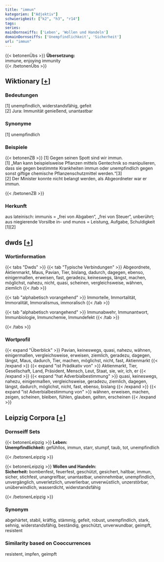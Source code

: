 ```yaml
---
title: "immun"
kategorien: ["Adjektiv"]
schwierigkeit: ["k2", "h3", "r14"]
tags:
series:
mainDornseiffs: ['Leben', 'Wollen und Handeln']
domainDornseiffs: ['Unempfindlichkeit', 'Sicherheit']
url: "immun"
---
```


{{< betonenÜbs >}}
**Übersetzung:**  
immune, enjoying immunity  
{{< /betonenÜbs >}}

## Wiktionary [[+](https://de.wiktionary.org/wiki/immun)]

### Bedeutungen
[1] unempfindlich, widerstandsfähig, gefeit  
[2] Jura: Immunität genießend, unantastbar  

### Synonyme
[1] unempfindlich  

### Beispiele
{{< betonenZB >}}
[1] Gegen seinen Spott sind wir immun.  
[1] „Man kann beispielsweise Pflanzen mittels Gentechnik so manipulieren, dass sie gegen bestimmte Krankheiten immun oder unempfindlich gegen sonst giftige chemische Pflanzenschutzmittel werden.“[3]  
[2] Der Minister konnte nicht belangt werden, als Abgeordneter war er immun.  

{{< /betonenZB >}}
### Herkunft
aus lateinisch: immunis = „frei von Abgaben“, „frei von Steuer“, unberührt; aus niegierende Vorsilbe in- und munos = Leistung, Aufgabe, Schuldigkeit [1][2]  



## dwds [[+](https://www.dwds.de/wb/immun)]

### Wortinformation
{{< tabs "Dwds" >}}
{{< tab "Typische Verbindungen" >}}
Abgeordnete, Aktienmarkt, Maus, Pavian, Tier, bislang, dadurch, dagegen, ebenso, einigermaßen, erweisen, fast, geradezu, keineswegs, längst, machen, möglichst, nahezu, nicht, quasi, scheinen, vergleichsweise, wähnen, ziemlich
{{< /tab >}}

{{< tab "alphabetisch vorangehend" >}}
Immortelle, Immortalität, Immoralität, Immoralismus, immoralisch
{{< /tab >}}

{{< tab "alphabetisch vorangehend" >}}
Immunabwehr, Immunantwort, Immunbiologie, Immunchemie, Immundefekt
{{< /tab >}}

{{< /tabs >}}

### Wortprofil
{{< expand "Überblick" >}} Pavian, keineswegs, quasi, nahezu, wähnen, einigermaßen, vergleichsweise, erweisen, ziemlich, geradezu, dagegen, längst, Maus, dadurch, Tier, machen, möglichst, nicht, fast, Aktienmarkt {{< /expand >}}
{{< expand "ist Prädikativ von" >}} Aktienmarkt, Tier, Gesellschaft, Land, Präsident, Mensch, Leut, Staat, sie, wir, ich, er {{< /expand >}}
{{< expand "hat Adverbialbestimmung" >}} quasi, keineswegs, nahezu, einigermaßen, vergleichsweise, geradezu, ziemlich, dagegen, längst, dadurch, möglichst, nicht, fast, ebenso, bislang {{< /expand >}}
{{< expand "ist Adverbialbestimmung von" >}} wähnen, erweisen, machen, zeigen, scheinen, bleiben, fühlen, glauben, gelten, erscheinen {{< /expand >}}

## Leipzig Corpora [[+](https://corpora.uni-leipzig.de/en/res?word=immun&corpusId=deu_newscrawl-public_2018)]

### Dornseiff Sets
{{< betonenLeipzig >}}
**Leben:**  
**Unempfindlichkeit:** gefühllos, immun, starr, stumpf, taub, tot, unempfindlich  

{{< /betonenLeipzig >}}


{{< betonenLeipzig >}}
**Wollen und Handeln:**  
**Sicherheit:** bombenfest, feuerfest, geschützt, gesichert, haltbar, immun, sicher, stichfest, unangreifbar, unantastbar, uneinnehmbar, unempfindlich, unvergänglich, unverletzlich, unverlierbar, unverwüstlich, unzerstörbar, unüberwindlich, wasserdicht, widerstandsfähig  

{{< /betonenLeipzig >}}

### Synonym
abgehärtet, stabil, kräftig, stämmig, gefeit, robust, unempfindlich, stark, sehnig, widerstandsfähig, beständig, geschützt, unverwundbar, geimpft, resistent


### Similarity based on Cooccurrences
resistent, impfen, geimpft

